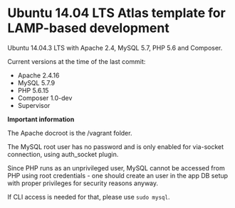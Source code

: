 # Ubuntu 14.04 LTS Atlas template for LAMP-based development

Ubuntu 14.04.3 LTS with Apache 2.4, MySQL 5.7, PHP 5.6 and Composer.

Current versions at the time of the last commit:

- Apache 2.4.16
- MySQL 5.7.9
- PHP 5.6.15
- Composer 1.0-dev
- Supervisor

**Important information**

The Apache docroot is the /vagrant folder.

The MySQL root user has no password and is only enabled for via-socket connection, using auth_socket plugin.

Since PHP runs as an unprivileged user, MySQL cannot be accessed from PHP using root credentials - one should create an user in the app DB setup with proper privileges for security reasons anyway.

If CLI access is needed for that, please use `sudo mysql`.
